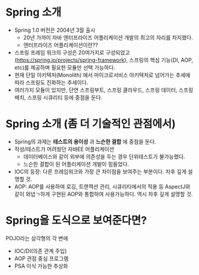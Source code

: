  
# Spring 소개
 * Spring 1.0 버전은 2004년 3월 출시
   * 20년 가까이 자바 엔터프라이즈 어플리케이션 개발의 최고의 자리를 차지했다.
    * 엔터프라이즈 어플리케이션이란??
* 스프링 프레임 워크의 구성은 20여가지로 구성되었고 (https://spring.io/projects/spring-framework), 스프링의 핵심 기능(DI, AOP, etc)를 제공하며 필요한 모듈만 선택 가능하다.
* 현재 단일 아키텍처(Monolith) 에서 마이크로서비스 아키텍처로 넘어가는 추세에 따라 스프링도 진화하는 추세이다.
* 여러가지 모듈이 있지만, 단연 스프링부트, 스프링 클라우드, 스프링 데이터, 스프링 배치, 스프링 시큐리티 등에 중점을 둔다.

# Spring 소개 (좀 더 기술적인 관점에서)
* Spring의 과제는 **테스트의 용이성** 과 **느슨한 결합** 에 중점을 둔다.
* 작성/테스트가 어려웠던 자바EE 어플리케이션
   * 데이터베이스와 같이 외부에 의존성을 두는 경우 단위테스트가 불가능했다.
   * 느슨한 결합이 된 어플리케이션 개발이 힘들었다.
* IOC의 등장: 다른 프레임워크와 가장 큰 차이점을 보여주는 부분이다. 차후 깊게 설명할 것.
* AOP: AOP를 사용하여 로깅, 트랜잭션 관리, 시큐리티에서의 적용 등 AspectJ와 같이 와녑ㄱ하게 구현된 AOP와 통합하여 사용가능하다. 역시 차후 깊게 설명할 것.

# Spring을 도식으로 보여준다면?
POJO라는 삼각형의 각 변에 
* IOC/DI(의존 관계 주입)
* AOP 관점 중심 프로그램
* PSA 이식 가능한 추상화
